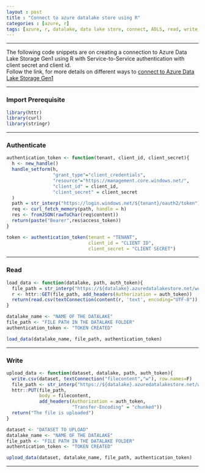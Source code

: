 ```yaml
---
layout : post
title : "Connect to azure datalake store using R"
categories : [azure, r]
tags: [azure, r, datalake, data lake store, connect, ADLS, read, write, REST API, CURL, GET, POST]  
---
```

---

The following code snippets are on creating a connection to Azure Data Lake Storage Gen1 using R with Service-to-Service authentication with client secret and client id.  
Follow the link, for more details on different ways to [connect to Azure Data Lake Storage Gen1](https://docs.microsoft.com/en-in/azure/data-lake-store/data-lake-store-service-to-service-authenticate-python)

<!--break-->
---

### Import Prerequisite

```r
library(httr)
library(curl)
library(stringr)
```

---

### Authenticate

```r
authentication_token <- function(tenant, client_id, client_secret){
  h <- new_handle()
  handle_setform(h,
                 "grant_type"="client_credentials",
                 "resource"="https://management.core.windows.net/",
                 "client_id" = client_id,
                 "client_secret" = client_secret
  )
  path = str_interp("https://login.windows.net/${tenant}/oauth2/token")
  req <- curl_fetch_memory(path, handle = h)
  res <- fromJSON(rawToChar(req$content))
  return(paste("Bearer",res$access_token))
}

token <- authentication_token(tenant = "TENANT",
                              client_id = "CLIENT ID",
                              client_secret = "CLIENT SECRET")
```

---

### Read

```r
load_data <- function(datalake, path, auth_token){
  file_path = str_interp("https://${datalake}.azuredatalakestore.net/webhdfs/v1/${path}?op=OPEN&read=true")
  r <- httr::GET(file_path, add_headers(Authorization = auth_token))
  return(read.csv(textConnection(content(r, 'text', encoding="UTF-8")), check.names=FALSE))
}

datalake_name <- "NAME OF THE DATALAKE"
file_path <- "FILE PATH IN THE DATALAKE FOLDER"
authentication_token <- "TOKEN CREATED"

load_data(datalake_name, file_path, authentication_token)
```

---

### Write

```r
upload_data <- function(dataset, datalake, path, auth_token){
  write.csv(dataset, textConnection("filecontent","w"), row.names=F)
  file_path <- str_interp("https://${datalake}.azuredatalakestore.net/webhdfs/v1/${path}?op=CREATE&overwrite=true&write=true")
  httr::PUT(file_path,
            body = filecontent,
            add_headers(Authorization = auth_token,
                        "Transfer-Encoding" = "chunked"))
  return("The file is uploaded")
}

dataset <- "DATASET TO UPLOAD"
datalake_name <- "NAME OF THE DATALAKE"
file_path <- "FILE PATH IN THE DATALAKE FOLDER"
authentication_token <- "TOKEN CREATED"

upload_data(dataset, datalake_name, file_path, authentication_token)
```

---
